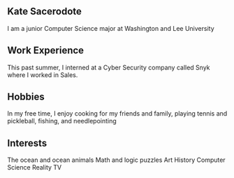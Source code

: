 ## Kate Sacerodote

I am a junior Computer Science major at Washington and Lee University 

## Work Experience
This past summer, I interned at a Cyber Security company called Snyk where I worked in Sales. 

## Hobbies 
In my free time, I enjoy cooking for my friends and family, playing tennis and pickleball, fishing, and needlepointing

## Interests
The ocean and ocean animals 
Math and logic puzzles 
Art History
Computer Science 
Reality TV




